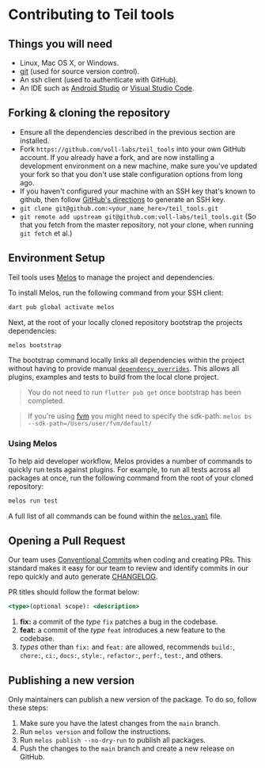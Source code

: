 # Contributing to Teil tools

## Things you will need

- Linux, Mac OS X, or Windows.
- [git](https://git-scm.com) (used for source version control).
- An ssh client (used to authenticate with GitHub).
- An IDE such as [Android Studio](https://developer.android.com/studio) or [Visual Studio Code](https://code.visualstudio.com/).

## Forking & cloning the repository

- Ensure all the dependencies described in the previous section are installed.
- Fork `https://github.com/voll-labs/teil_tools` into your own GitHub account. If
  you already have a fork, and are now installing a development environment on
  a new machine, make sure you've updated your fork so that you don't use stale
  configuration options from long ago.
- If you haven't configured your machine with an SSH key that's known to github, then
  follow [GitHub's directions](https://help.github.com/articles/generating-ssh-keys/)
  to generate an SSH key.
- `git clone git@github.com:<your_name_here>/teil_tools.git`
- `git remote add upstream git@github.com:voll-labs/teil_tools.git` (So that you
  fetch from the master repository, not your clone, when running `git fetch`
  et al.)

## Environment Setup

Teil tools uses [Melos](https://github.com/invertase/melos) to manage the project and dependencies.

To install Melos, run the following command from your SSH client:

```bash
dart pub global activate melos
```

Next, at the root of your locally cloned repository bootstrap the projects dependencies:

```bash
melos bootstrap
```

The bootstrap command locally links all dependencies within the project without having to
provide manual [`dependency_overrides`](https://dart.dev/tools/pub/pubspec). This allows all
plugins, examples and tests to build from the local clone project.

> You do not need to run `flutter pub get` once bootstrap has been completed.

> If you're using [fvm](https://fvm.app/) you might need to specify the sdk-path: `melos bs --sdk-path=/Users/user/fvm/default/`

### Using Melos

To help aid developer workflow, Melos provides a number of commands to quickly run
tests against plugins. For example, to run all tests across all packages at once,
run the following command from the root of your cloned repository:

```bash
melos run test
```

A full list of all commands can be found within the [`melos.yaml`](./melos.yaml)
file.

## Opening a Pull Request

Our team uses [Conventional Commits](https://www.conventionalcommits.org/en/v1.0.0/) when coding and creating PRs. This standard makes it easy for our team to review and identify commits in our repo quickly and auto generate [CHANGELOG](./CHANGELOG.md).

PR titles should follow the format below:

```jsx
<type>(optional scope): <description>
```

1. **fix:** a commit of the _type_ `fix` patches a bug in the codebase.
2. **feat:** a commit of the _type_ `feat` introduces a new feature to the codebase.
3. _types_ other than `fix:` and `feat:` are allowed, recommends `build:`, `chore:`, `ci:`, `docs:`, `style:`, `refactor:`, `perf:`, `test:`, and others.

## Publishing a new version

Only maintainers can publish a new version of the package. To do so, follow these steps:

1. Make sure you have the latest changes from the `main` branch.
2. Run `melos version` and follow the instructions.
3. Run `melos publish --no-dry-run` to publish all packages.
4. Push the changes to the `main` branch and create a new release on GitHub.
